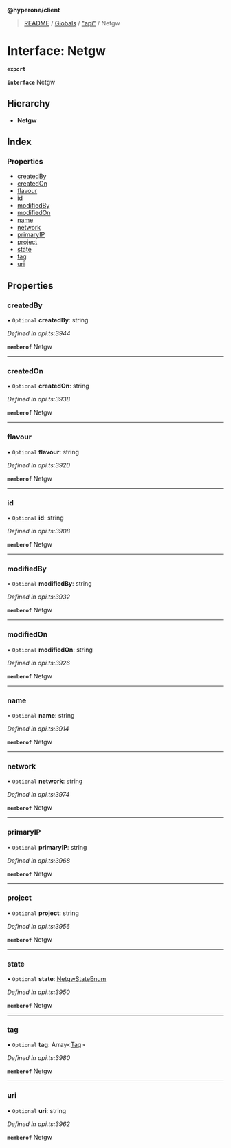 **@hyperone/client**

> [README](../README.md) / [Globals](../globals.md) / ["api"](../modules/_api_.md) / Netgw

# Interface: Netgw

**`export`** 

**`interface`** Netgw

## Hierarchy

* **Netgw**

## Index

### Properties

* [createdBy](_api_.netgw.md#createdby)
* [createdOn](_api_.netgw.md#createdon)
* [flavour](_api_.netgw.md#flavour)
* [id](_api_.netgw.md#id)
* [modifiedBy](_api_.netgw.md#modifiedby)
* [modifiedOn](_api_.netgw.md#modifiedon)
* [name](_api_.netgw.md#name)
* [network](_api_.netgw.md#network)
* [primaryIP](_api_.netgw.md#primaryip)
* [project](_api_.netgw.md#project)
* [state](_api_.netgw.md#state)
* [tag](_api_.netgw.md#tag)
* [uri](_api_.netgw.md#uri)

## Properties

### createdBy

• `Optional` **createdBy**: string

*Defined in api.ts:3944*

**`memberof`** Netgw

___

### createdOn

• `Optional` **createdOn**: string

*Defined in api.ts:3938*

**`memberof`** Netgw

___

### flavour

• `Optional` **flavour**: string

*Defined in api.ts:3920*

**`memberof`** Netgw

___

### id

• `Optional` **id**: string

*Defined in api.ts:3908*

**`memberof`** Netgw

___

### modifiedBy

• `Optional` **modifiedBy**: string

*Defined in api.ts:3932*

**`memberof`** Netgw

___

### modifiedOn

• `Optional` **modifiedOn**: string

*Defined in api.ts:3926*

**`memberof`** Netgw

___

### name

• `Optional` **name**: string

*Defined in api.ts:3914*

**`memberof`** Netgw

___

### network

• `Optional` **network**: string

*Defined in api.ts:3974*

**`memberof`** Netgw

___

### primaryIP

• `Optional` **primaryIP**: string

*Defined in api.ts:3968*

**`memberof`** Netgw

___

### project

• `Optional` **project**: string

*Defined in api.ts:3956*

**`memberof`** Netgw

___

### state

• `Optional` **state**: [NetgwStateEnum](../enums/_api_.netgwstateenum.md)

*Defined in api.ts:3950*

**`memberof`** Netgw

___

### tag

• `Optional` **tag**: Array\<[Tag](_api_.tag.md)>

*Defined in api.ts:3980*

**`memberof`** Netgw

___

### uri

• `Optional` **uri**: string

*Defined in api.ts:3962*

**`memberof`** Netgw
